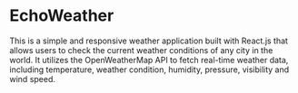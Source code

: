 # EchoWeather
This is a simple and responsive weather application built with React.js that allows users to check the current weather conditions of any city in the world. It utilizes the OpenWeatherMap API to fetch real-time weather data, including temperature, weather condition,  humidity, pressure, visibility and wind speed.

